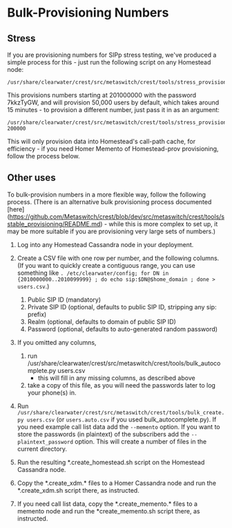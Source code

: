 # Bulk-Provisioning Numbers

## Stress

If you are provisioning numbers for SIPp stress testing, we've produced a simple process for this - just run the following script on any Homestead node:

```
/usr/share/clearwater/crest/src/metaswitch/crest/tools/stress_provision.sh
```

This provisions numbers starting at 201000000 with the password 7kkzTyGW, and will provision 50,000 users by default, which takes around 15 minutes - to provision a different number, just pass it in as an argument:

```
/usr/share/clearwater/crest/src/metaswitch/crest/tools/stress_provision.sh 200000
```

This will only provision data into Homestead's call-path cache, for efficiency - if you need Homer Memento of Homestead-prov provisioning, follow the process below.

## Other uses

To bulk-provision numbers in a more flexible way, follow the following process.  (There is an alternative bulk provisioning process documented [here] (https://github.com/Metaswitch/crest/blob/dev/src/metaswitch/crest/tools/sstable_provisioning/README.md) - while this is more complex to set up, it may be more suitable if you are provisioning very large sets of numbers.)

1.  Log into any Homestead Cassandra node in your deployment.
2.  Create a CSV file with one row per number, and the following
    columns. (If you want to quickly create a contiguous range, you can
    use something like `. /etc/clearwater/config; for DN in {2010000000..2010099999} ; do echo sip:$DN@$home_domain ; done > users.csv`.)
    1.  Public SIP ID (mandatory)
    2.  Private SIP ID (optional, defaults to public SIP ID, stripping any sip: prefix)
    3.  Realm (optional, defaults to domain of public SIP ID)
    4.  Password (optional, defaults to auto-generated random password)
3.  If you omitted any columns,
    1.  run
        /usr/share/clearwater/crest/src/metaswitch/crest/tools/bulk\_autocomplete.py users.csv
        - this will fill in any missing columns, as described above
    2.  take a copy of this file, as you will need the passwords later
        to log your phone(s) in.

4.  Run
    `/usr/share/clearwater/crest/src/metaswitch/crest/tools/bulk_create.py users.csv` (or `users.auto.csv` if you used bulk\_autocomplete.py). If you need example call list data add the `--memento` option. If you want to store the passwords (in plaintext) of the subscribers add the `--plaintext_password` option. This will create a number of files in the current directory.
5.  Run the resulting \*.create\_homestead.sh script on the Homestead Cassandra node.
6.  Copy the \*.create\_xdm.\* files to a Homer Cassandra node and run the \*.create\_xdm.sh script there, as instructed.
7.  If you need call list data, copy the \*.create\_memento.\* files to a memento node and run the \*create\_memento.sh script there, as instructed.

